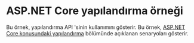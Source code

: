 # <a name="aspnet-core-configuration-sample"></a>ASP.NET Core yapılandırma örneği

Bu örnek, yapılandırma API 'sinin kullanımını gösterir. Bu örnek, [ASP.NET Core konusundaki yapılandırma](https://docs.microsoft.com/aspnet/core/fundamentals/configuration) bölümünde açıklanan senaryoları gösterir.
